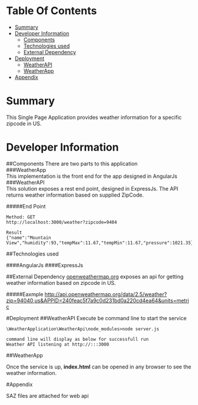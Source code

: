 # Table Of Contents

* [Summary](#Summary)
* [Developer Information](#DeveloperInformation)
	* [Components](#Components) 
	* [Technologies used](#Technologiesused)
	* [External Dependency](#ExternalDependency)
* [Deployment](#Deployment)
	* [WeatherAPI](#WeatherAPI)
	* [WeatherApp](#WeatherApp)
* [Appendix](#Appendix)       

# <a name='Summary'>Summary</a>
This Single Page Application provides weather information for a specific zipcode in US.

# <a name='DeveloperInformation'>Developer Information</a>
##<a name='Components'>Components</a>
There are two parts to this application           
###WeatherApp     
This implementation is the front end for the app designed in AngularJs    
###WeatherAPI           
This solution exposes a rest end point, designed in ExpressJs. The API returns weather information based on supplied ZipCode.

#####End Point

	Method: GET
	http://localhost:3000/weather?zipcode=9404
	
	Result
	{"name":"Mountain View","humidity":93,"tempMax":11.67,"tempMin":11.67,"pressure":1021.35}

##<a name='Technologiesused'>Technologies  used</a>

####AngularJs
####ExpressJs

##<a name='ExternalDependency'>External Dependency</a>
[openweathermap.org](openweathermap.org) exposes an api for getting weather information based on zipcode in US.

#####Eaxmple
	http://api.openweathermap.org/data/2.5/weather?zip=94040,us&APPID=240feac5f7a9c0d231bd0a220cd4ea64&units=metric 

#<a name='Deployment'>Deployment</a>
##<a name='WeatherAPI'>WeatherAPI</a>
Execute be command line to start the service

	\WeatherApplication\WeatherApi\node_modules>node server.js
	
	command line will display as below for successfull run 
	Weather API listening at http://:::3000

##<a name='WeatherApp'>WeatherApp</a>

Once the service is up, **index.html** can be opened in any browser to see the weather information. 

#<a name='Appendix'>Appendix</a>

SAZ files are attached for web api